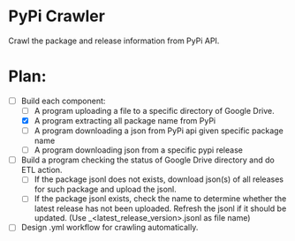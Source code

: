 # PyPi Crawler

Crawl the package and release information from PyPi API. 

# Plan:

- [ ] Build each component:
  - [ ] A program uploading a file to a specific directory of Google Drive. 
  - [X] A program extracting all package name from PyPi 
  - [ ] A program downloading a json from PyPi api given specific package name 
  - [ ] A program downloading json from a specific pypi release 
- [ ] Build a program checking the status of Google Drive directory and do ETL action. 
  - [ ] If the package jsonl does not exists, download json(s) of all releases for such package and upload the jsonl. 
  - [ ] If the package jsonl exists, check the name to determine whether the latest release has not been uploaded. Refresh the jsonl if it should be updated. (Use <packagename>_<latest_release_version>.jsonl as file name)
- [ ] Design .yml workflow for crawling automatically. 
